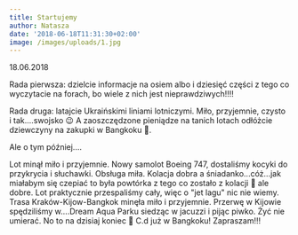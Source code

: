 ```yaml
---
title: Startujemy
author: Natasza
date: '2018-06-18T11:31:30+02:00'
image: /images/uploads/1.jpg
---
```

18.06.2018

Rada pierwsza: dzielcie informacje na osiem albo i dziesięć części z tego co wyczytacie na forach, bo wiele z nich jest nieprawdziwych!!!! 

Rada druga: latajcie Ukraińskimi liniami lotniczymi. Miło, przyjemnie, czysto i tak....swojsko 😉 A zaoszczędzone pieniądze na tanich lotach odłóżcie dziewczyny na zakupki w Bangkoku 🙂.

Ale o tym później....

Lot minął miło i przyjemnie. Nowy samolot Boeing 747, dostaliśmy kocyki do przykrycia i słuchawki. Obsługa miła. Kolacja dobra a śniadanko...cóż...jak miałabym się czepiać to była powtórka z tego co zostało z kolacji 🙂 ale dobre. Lot praktycznie przespaliśmy cały, więc o "jet lagu" nic nie wiemy. Trasa Kraków-Kijow-Bangkok minęła  miło i przyjemnie. Przerwę w Kijowie spędziliśmy w....Dream  Aqua Parku siedząc w jacuzzi i pijąc piwko. Żyć nie umierać. No to na dzisiaj koniec 🙂 C.d już w Bangkoku! Zapraszam!!!
